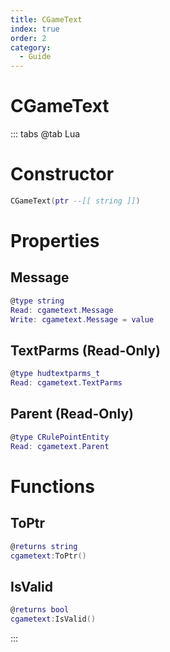 ```yaml
---
title: CGameText
index: true
order: 2
category:
  - Guide
---
```


# CGameText

::: tabs
@tab Lua
# Constructor
```lua
CGameText(ptr --[[ string ]])
```
# Properties
## Message 
```lua
@type string
Read: cgametext.Message
Write: cgametext.Message = value
```
## TextParms (Read-Only)
```lua
@type hudtextparms_t
Read: cgametext.TextParms
```
## Parent (Read-Only)
```lua
@type CRulePointEntity
Read: cgametext.Parent
```
# Functions
## ToPtr
```lua
@returns string
cgametext:ToPtr()
```
## IsValid
```lua
@returns bool
cgametext:IsValid()
```

:::